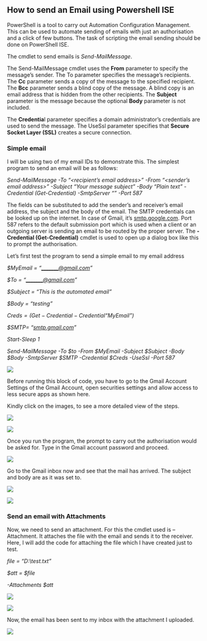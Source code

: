 ## How to send an Email using Powershell ISE

PowerShell is a tool to carry out Automation Configuration Management. This can be used to automate sending of emails with just an authorisation and a click of few buttons. The task of scripting the email sending should be done on PowerShell ISE.

The cmdlet to send emails is *Send-MailMessage*.

The Send-MailMessage cmdlet uses the **From** parameter to specify the message’s sender. The To parameter specifies the message’s recipients. The **Cc** parameter sends a copy of the message to the specified recipient. The **Bcc** parameter sends a blind copy of the message. A blind copy is an email address that is hidden from the other recipients. The **Subject** parameter is the message because the optional **Body** parameter is not included.

The **Credentia**l parameter specifies a domain administrator’s credentials are used to send the message. The UseSsl parameter specifies that **Secure Socket Layer (SSL)** creates a secure connection.

### Simple email

I will be using two of my email IDs to demonstrate this. The simplest program to send an email will be as follows:

*Send-MailMessage -To “<recipient’s email address>” -From “<sender’s email address>” -Subject “Your message subject” -Body “Plain text” -Credential (Get-Credential) -SmtpServer “<smtp server>” -Port 587*

The fields can be substituted to add the sender’s and receiver’s email address, the subject and the body of the email. The SMTP credentials can be looked up on the internet. In case of Gmail, it’s [smtp.google.com](http://smtp.google.com/). Port 587 refers to the default submission port which is used when a client or an outgoing server is sending an email to be routed by the proper server. The **-Credential (Get-Credential)** cmdlet is used to open up a dialog box like this to prompt the authorisation.

Let’s first test the program to send a simple email to my email address

*$MyEmail = “*[*\_\_\_\_\_\_\_@gmail.com*](mailto:vgbravopenpal@gmail.com)*”*

*$To = “*[*\_\_\_\_\_\_\_@gmail.com*](mailto:vigneshckprakash@gmail.com)*”*

*$Subject = “This is the automated email”*

*$Body = “testing”*

*$Creds = (Get-Credential -Credential “$MyEmail”)*

*$SMTP= “*[*smtp.gmail.com*](http://smtp.gmail.com/)*”*

*Start-Sleep 1*

*Send-MailMessage -To $to -From $MyEmail -Subject $Subject -Body $Body -SmtpServer $SMTP -Credential $Creds -UseSsl -Port 587*

![](https://cdn.hashnode.com/res/hashnode/image/upload/v1637651368043/tIsQkAtjB.png)

Before running this block of code, you have to go to the Gmail Account Settings of the Gmail Account, open securities settings and allow access to less secure apps as shown here.

Kindly click on the images, to see a more detailed view of the steps.

![](https://cdn.hashnode.com/res/hashnode/image/upload/v1637651369900/urMnq8CWU.png)

![](https://cdn.hashnode.com/res/hashnode/image/upload/v1637651371967/TV4mOmnQSmu.png)

Once you run the program, the prompt to carry out the authorisation would be asked for. Type in the Gmail account password and proceed.

![](https://cdn.hashnode.com/res/hashnode/image/upload/v1637651373757/8GKZbqR0A.png)

Go to the Gmail inbox now and see that the mail has arrived. The subject and body are as it was set to.

![](https://cdn.hashnode.com/res/hashnode/image/upload/v1637651375570/al-Oapp8T.png)

![](https://cdn.hashnode.com/res/hashnode/image/upload/v1637651377842/4YNYzX8MpZ.png)

### Send an email with Attachments

Now, we need to send an attachment. For this the cmdlet used is –Attachment. It attaches the file with the email and sends it to the receiver. Here, I will add the code for attaching the file which I have created just to test.

*file = “D:\\test.txt”*

*$att = $file*

*\-Attachments $att*

![](https://cdn.hashnode.com/res/hashnode/image/upload/v1637651380081/vNbGrpKVe.png)

![](https://cdn.hashnode.com/res/hashnode/image/upload/v1637651381984/SN4A8pofg.png)

Now, the email has been sent to my inbox with the attachment I uploaded.

![](https://cdn.hashnode.com/res/hashnode/image/upload/v1637651383766/IDuMY55Nt.png)